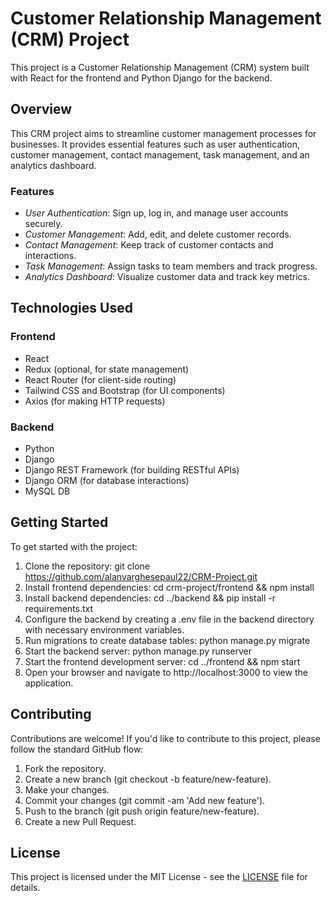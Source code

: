 # Customer Relationship Management (CRM) Project

This project is a Customer Relationship Management (CRM) system built with React for the frontend and Python Django for the backend.

## Overview

This CRM project aims to streamline customer management processes for businesses. It provides essential features such as user authentication, customer management, contact management, task management, and an analytics dashboard.

### Features

- *User Authentication*: Sign up, log in, and manage user accounts securely.
- *Customer Management*: Add, edit, and delete customer records.
- *Contact Management*: Keep track of customer contacts and interactions.
- *Task Management*: Assign tasks to team members and track progress.
- *Analytics Dashboard*: Visualize customer data and track key metrics.

## Technologies Used

### Frontend

- React
- Redux (optional, for state management)
- React Router (for client-side routing)
- Tailwind CSS and Bootstrap (for UI components)
- Axios (for making HTTP requests)

### Backend

- Python
- Django
- Django REST Framework (for building RESTful APIs)
- Django ORM (for database interactions)
- MySQL DB

## Getting Started

To get started with the project:

1. Clone the repository: git clone https://github.com/alanvarghesepaul22/CRM-Project.git
2. Install frontend dependencies: cd crm-project/frontend && npm install
3. Install backend dependencies: cd ../backend && pip install -r requirements.txt
4. Configure the backend by creating a .env file in the backend directory with necessary environment variables.
5. Run migrations to create database tables: python manage.py migrate
6. Start the backend server: python manage.py runserver
7. Start the frontend development server: cd ../frontend && npm start
8. Open your browser and navigate to http://localhost:3000 to view the application.

## Contributing

Contributions are welcome! If you'd like to contribute to this project, please follow the standard GitHub flow:

1. Fork the repository.
2. Create a new branch (git checkout -b feature/new-feature).
3. Make your changes.
4. Commit your changes (git commit -am 'Add new feature').
5. Push to the branch (git push origin feature/new-feature).
6. Create a new Pull Request.

## License

This project is licensed under the MIT License - see the [LICENSE](LICENSE) file for details.

